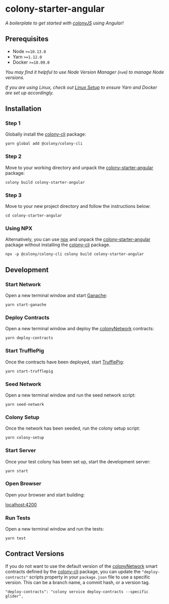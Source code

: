# colony-starter-angular

_A boilerplate to get started with [colonyJS](https://github.com/JoinColony/colonyJS) using Angular!_

## Prerequisites

- Node `>=10.13.0`
- Yarn `>=1.12.0`
- Docker `>=18.09.0`

_You may find it helpful to use Node Version Manager (`nvm`) to manage Node versions._

_If you are using Linux, check out [Linux Setup](/.github/LINUX_SETUP.md) to ensure Yarn and Docker are set up accordingly._

## Installation

### Step 1

Globally install the [colony-cli](/packages/colony-cli) package:

```
yarn global add @colony/colony-cli
```

### Step 2

Move to your working directory and unpack the [colony-starter-angular](/packages/colony-starter-angular) package:

```
colony build colony-starter-angular
```

### Step 3

Move to your new project directory and follow the instructions below:

```
cd colony-starter-angular
```

### Using NPX

Alternatively, you can use [npx](https://www.npmjs.com/package/npx) and unpack the [colony-starter-angular](/packages/colony-starter-angular) package without installing the [colony-cli](/packages/colony-cli) package.

```
npx -p @colony/colony-cli colony build colony-starter-angular
```

## Development

### Start Network

Open a new terminal window and start [Ganache](https://github.com/trufflesuite/ganache-cli):

```
yarn start-ganache
```

### Deploy Contracts

Open a new terminal window and deploy the [colonyNetwork](https://github.com/JoinColony/colonyNetwork) contracts:

```
yarn deploy-contracts
```

### Start TrufflePig

Once the contracts have been deployed, start [TrufflePig](https://github.com/JoinColony/trufflepig):

```
yarn start-trufflepig
```

### Seed Network

Open a new terminal window and run the seed network script:

```
yarn seed-network
```

### Colony Setup

Once the network has been seeded, run the colony setup script:

```
yarn colony-setup
```

### Start Server

Once your test colony has been set up, start the development server:

```
yarn start
```

### Open Browser

Open your browser and start building:

[localhost:4200](http://localhost:4200)

### Run Tests

Open a new terminal window and run the tests:

```
yarn test
```

## Contract Versions

If you do not want to use the default version of the [colonyNetwork](https://github.com/JoinColony/colonyNetwork) smart contracts defined by the [colony-cli](/packages/colony-cli) package, you can update the `"deploy-contracts"` scripts property in your `package.json` file to use a specific version. This can be a branch name, a commit hash, or a version tag.

```
"deploy-contracts": "colony service deploy-contracts --specific glider",
```
